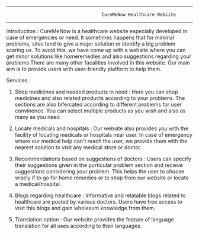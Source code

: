 ********************************************************************************************************************
                                        CureMeNow Healthcare Website
********************************************************************************************************************

Introduction :
CureMeNow is a healthcare website especially developed in case of emergencies or need. It sometimes happens that for minimal problems, sites tend to give a major solution or identify a big problem scaring us. To avoid this, we have come up with a website where you can get minor solutions like homeremedies and also suggestions regarding your problems.There are many other facalities involved in this website. Our main aim is to provide users with user-friendly platform to help them. 

Services :

1. Shop medicines and needed products in need :
Here you can shop medicines and also related products according to your problems. The sections are also bifercated according to different problems for user convinence. You can select multiple products as you wish and also as many as you need.

2. Locate medicals and hospitals :
Our website also provides you with the facility of locating medicals or hospitals near user. In case of emergency where our medical help can't reach the user, we provide them with the nearest solution to visit any medical store or doctor. 

3. Recommendations based on suggestions of doctors :
Users can specify their suggestions given in the purticular problem section and recieve suggestions considering your problem. This helps the user to choose wisely if to go for home remedies or to shop from our website or locate a medical/hospital.

4. Blogs regarding healthcare :
Informative and relatable blogs related to healthcare are posted by various doctors. Users have free access to visit this blogs and gain wholesum knowledge from them.
 
5. Translation option :
Our website provides the feature of language translation for all uses according to their languages.

